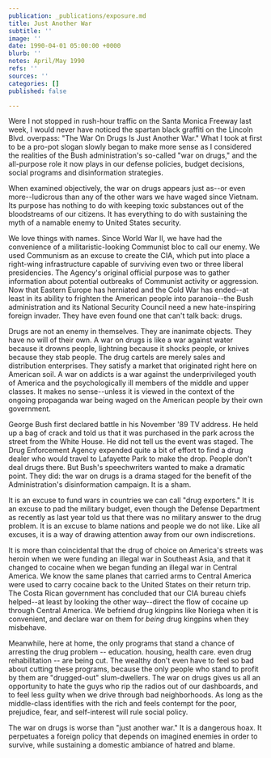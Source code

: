 ```yaml
---
publication: _publications/exposure.md
title: Just Another War
subtitle: ''
image: ''
date: 1990-04-01 05:00:00 +0000
blurb: ''
notes: April/May 1990
refs: ''
sources: ''
categories: []
published: false

---
```

Were I not stopped in rush-hour traffic on the Santa Monica Freeway last week, I would never have noticed the spartan black graffiti on the Lincoln Blvd. overpass: "The War On Drugs Is Just Another War." What I took at first to be a pro-pot slogan slowly began to make more sense as I considered the realities of the Bush administration's so-called "war on drugs," and the all-purpose role it now plays in our defense policies, budget decisions, social programs and disinformation strategies.

When examined objectively, the war on drugs appears just as--or even more--ludicrous than any of the other wars we have waged since Vietnam. Its purpose has nothing to do with keeping toxic substances out of the bloodstreams of our citizens. It has everything to do with sustaining the myth of a namable enemy to United States security.

We love things with names. Since World War II, we have had the convenience of a militaristic-looking Communist bloc to call our enemy. We used Communism as an excuse to create the CIA, which put into place a right-wing infrastructure capable of surviving even two or three liberal presidencies. The Agency's original official purpose was to gather information about potential outbreaks of Communist activity or aggression. Now that Eastern Europe has herniated and the Cold War has ended--at least in its ability to frighten the American people into paranoia--the Bush administration and its National Security Council need a new hate-inspiring foreign invader. They have even found one that can't talk back: drugs.

Drugs are not an enemy in themselves. They are inanimate objects. They have no will of their own. A war on drugs is like a war against water because it drowns people, lightning because it shocks people, or knives because they stab people. The drug cartels are merely sales and distribution enterprises. They satisfy a market that originated right here on American soil. A war on addicts is a war against the underprivileged youth of America and the psychologically ill members of the middle and upper classes. It makes no sense--unless it is viewed in the context of the ongoing propaganda war being waged on the American people by their own government.

George Bush first declared battle in his November '89 TV address. He held up a bag of crack and told us that it was purchased in the park across the street from the White House. He did not tell us the event was staged. The Drug Enforcement Agency expended quite a bit of effort to find a drug dealer who would travel to Lafayette Park to make the drop. People don't deal drugs there. But Bush's speechwriters wanted to make a dramatic point. They did: the war on drugs is a drama staged for the benefit of the Administration's disinformation campaign. It is a sham.

It is an excuse to fund wars in countries we can call "drug exporters." It is an excuse to pad the military budget, even though the Defense Department as recently as last year told us that there was no military answer to the drug problem. It is an excuse to blame nations and people we do not like. Like all excuses, it is a way of drawing attention away from our own indiscretions.

It is more than coincidental that the drug of choice on America's streets was heroin when we were funding an illegal war in Southeast Asia, and that it changed to cocaine when we began funding an illegal war in Central America. We know the same planes that carried arms to Central America were used to carry cocaine back to the United States on their return trip. The Costa Rican government has concluded that our CIA bureau chiefs helped--at least by looking the other way--direct the flow of cocaine up through Central America. We befriend drug kingpins like Noriega when it is convenient, and declare war on them for _being_ drug kingpins when they misbehave.

Meanwhile, here at home, the only programs that stand a chance of arresting the drug problem -- education. housing, health care. even drug rehabilitation -- are being cut. The wealthy don't even have to feel so bad about cutting these programs, because the only people who stand to profit by them are "drugged-out" slum-dwellers. The war on drugs gives us all an opportunity to hate the guys who rip the radios out of our dashboards, and to feel less guilty when we drive through bad neighborhoods. As long as the middle-class identifies with the rich and feels contempt for the poor, prejudice, fear, and self-interest will rule social policy.

The war on drugs is worse than "just another war." It is a dangerous hoax. It perpetuates a foreign policy that depends on imagined enemies in order to survive, while sustaining a domestic ambiance of hatred and blame.